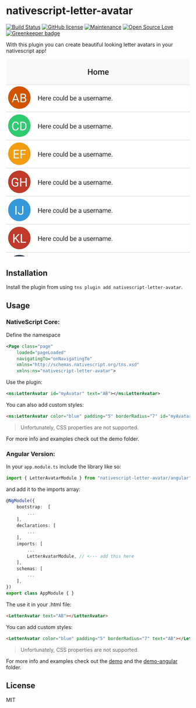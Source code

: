 # nativescript-letter-avatar

[![Build Status](https://travis-ci.org/hrueger/nativescript-letter-avatar.svg?branch=master)](https://travis-ci.org/hrueger/nativescript-letter-avatar) [![GitHub license](https://img.shields.io/github/license/Naereen/StrapDown.js.svg)](https://github.com/hrueger/nativescript-letter-avatar/blob/master/LICENSE) [![Maintenance](https://img.shields.io/badge/Maintained-yes-green.svg)](https://github.com/hrueger/nativescript-letter-avatar/graphs/commit-activity) [![Open Source Love](https://badges.frapsoft.com/os/v1/open-source.png?v=103)](https://github.com/hrueger/nativescript-letter-avatar/) [![Greenkeeper badge](https://badges.greenkeeper.io/hrueger/nativescript-letter-avatar.svg)](https://greenkeeper.io/)

With this plugin you can create beautiful looking letter avatars in your nativescript app!

![picture 1](./screenshots/01.jpg)

## Installation

Install the plugin from using `tns plugin add nativescript-letter-avatar`.


## Usage 
### NativeScript Core:
Define the namespace
```xml
<Page class="page"
    loaded="pageLoaded"
    navigatingTo="onNavigatingTo" 
    xmlns="http://schemas.nativescript.org/tns.xsd"
    xmlns:ns="nativescript-letter-avatar">
```
Use the plugin:
```xml
<ns:LetterAvatar id="myAvatar" text="AB"></ns:LetterAvatar>
```

You can also add custom styles:
```html
<ns:LetterAvatar color="blue" padding="5" borderRadius="7" id="myAvatar" text="AB"></ns:LetterAvatar> 
```

> Unfortunately, CSS properties are not supported.

For more info and examples check out the demo folder.

### Angular Version:

In your `app.module.ts` include the library like so:
```typescript
import { LetterAvatarModule } from "nativescript-letter-avatar/angular";
```
and add it to the imports array:
```typescript
@NgModule({
    bootstrap:  [
        ...
    ],
    declarations: [
        ...
    ],
    imports: [
        ...
        LetterAvatarModule, // <--- add this here
    ],
    schemas: [
        ...
    ],
})
export class AppModule { }
```

The use it in your .html file:
```html
<LetterAvatar text="AB"></LetterAvatar>
```

You can add custom styles:
```html
<LetterAvatar color="blue" padding="5" borderRadius="7" text="AB"></LetterAvatar>
```

> Unfortunately, CSS properties are not supported.

For more info and examples check out the [demo](./demo) and the [demo-angular](./demo-angular) folder.


## License

MIT
